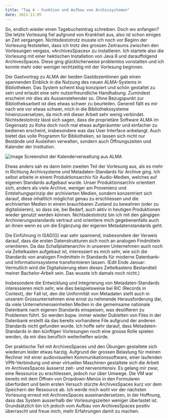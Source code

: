 ```yaml
---
title: "Tag 4 - Funktion und Aufbau von Archivsystemen"
date: 2021-11-05
---
```


So, endlich wieder einen Tagebucheintrag schreiben. Doch wo anfangen? Die letzte Vorlesung fiel aufgrund von Krankheit aus, also ist schon einiges an Zeit vergangen. Nichtsdestotrotz musste ich noch vor Beginn der Vorlesung feststellen, dass ich trotz des grossen Zeitraums zwischen den Vorlesungen vergass, «ArchivesSpaces» zu installieren. Ich startete also die Vorlesung mit einer hektischen Installation von Java 8 und darauffolgend ArchivesSpaces. Diese ging glücklicherweise problemlos vonstatten und ich konnte mehr oder weniger rechtzeitig mit der Vorlesung beginnen. 

Der Gastvortrag zu ALMA der beiden Gastdozentinnen gab einen spannenden Einblick in die Nutzung des neuen ALMA-Systems in Bibliotheken. Das System scheint klug konzipiert und schön gestaltet zu sein und erlaubt eine sehr nutzerfreundliche Handhabung. Zumindest erscheint mir dies als Aussenstehender so. Ohne Bezugspunkt zur Bibliotheksarbeit ist dies etwas schwer zu beurteilen. Generell fällt es mir nach wie vor etwas schwer, mich in die Bibliothekssysteme hineinzuversetzen, da mich mit dieser Arbeit sehr wenig verbindet. Nichtsdestotrotz lässt sich sagen, dass die proprietäre Software ALMA im Gegensatz zu Koha doch noch mal etwas aufgeräumter und einfacher zu bedienen erscheint, insbesondere was das User Interface anbelangt. Auch bietet das volle Programm für Bibliotheken, so lassen sich nicht nur Bestände und Ausleihen verwalten, sondern auch Öffnungszeiten und Kalender der Institution. 

![image](https://user-images.githubusercontent.com/91458246/151665573-36964932-5bf1-4111-b4ae-098f9b4942b2.png)
Screenshot der Kalenderverwaltung aus ALMA

Etwas anders sah es dann beim zweiten Teil der Vorlesung aus, als es mehr in Richtung Archivsysteme und Metadaten-Standards für Archive ging. Ich selbst arbeite in einem Produktionsarchiv für Audio-Medien, welches auf eigenen Standards aufgebaut wurde. Unser Produktionsarchiv orientiert sich, anders als viele Archive, weniger am Provenienz und Entstehungsprinzip der archivierten Medien, sondern konzentriert sich darauf, diese inhaltlich möglichst genau zu erschliessen und die archivierten Medien in einem brauchbaren Zustand zu bewahren (oder zu digitalisieren), so dass sie, bei Bedarf, auch aktiv in heutigen Produktionen wieder genutzt werden können. Nichtsdestotrotz bin ich mit den gängigen Archivierungsstandards vertraut und orientiere mich gegebenenfalls auch an ihnen wenn es um die Ergänzung der eigenen Metadatenstandards geht. 

Die Einführung in ISAD(G) war sehr spannend, insbesondere der Verweis darauf, dass die ersten Datenstrukturen sich noch an analogen Findmitteln orientieren. Da das Schallplattenarchiv in unserem Unternehmen auch noch via Zettelkasten aufgebaut ist, interessiert es mich sehr, wie sich die Standards von analogen Findmitteln in Standards für moderne Datenbank- und Informationssysteme transformieren lassen. (Edit Ende Januar: Vermutlich wird die Digitalisierung eben dieses Zettelkastens Bestandteil meiner Bachelor-Arbeit sein. Das wusste ich damals noch nicht.)

Insbesondere die Entwicklung und Integrierung von Metadaten-Standards interessieren mich sehr, wie dies beispielsweise bei RiC (Records in Context), der Fall ist, den die Uniformität von Metadaten stellt auch in unserem Grossunternehmen eine ernst zu nehmende Herausforderung dar, da viele Unternehmenseinheiten Medien in die gemeinsame nationale Datenbank nach eigenen Standards einspeisen, was desöfteren zu Problemen führt. So werden bspw. immer wieder Dubletten von Files in der Datenbank erstellt da das bereits vorhandene File aufgrund der anderen Standards nicht gefunden wurde. Ich hoffe sehr darauf, dass Metadaten-Standards in den künftigen Vorlesungen noch eine grosse Rolle spielen werden, da mir dies beruflich weiterhelfen würde. 

Der praktische Teil mit ArchivesSpaces und den Übungen gestaltete sich wiederum leider etwas harzig. Aufgrund der grossen Belastung für meinen Rechner mit einer audiovisuellen Kommunikationssoftware, einer laufenden VPN-Verbindung und einer virtuellen Maschinen gestaltete sich die Arbeit im ArchivesSpaces äusserst zeit- und nervenintensiv. Es gelang mir zwar, eine Ressource zu erschliessen, jedoch nur über Umwege. Die VM war bereits mit dem Öffnen von Dropdown-Menüs in den Formularen überfordert und beim ersten Versuch stürzte ArchivesSpaces kurz vor dem Speichern der Ressource ab. Ich werde mich wohl vor der nächsten Vorlesung erneut mit ArchivesSpaces auseinandersetzen, in der Hoffnung, dass das System ausserhalb der Vorlesungszeiten weniger überlastet ist. Grundsätzlich bin ich jedoch vom Aufbau von ArchivesSpaces positiv überrascht und freue mich, mehr Erfahrungen damit zu machen. 
